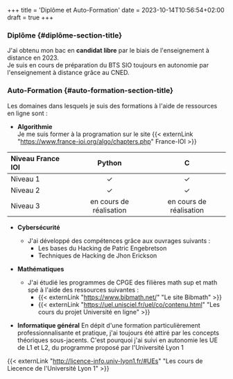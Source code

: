 +++
title = 'Diplôme et Auto-Formation'
date = 2023-10-14T10:56:54+02:00
draft = true
+++

### Diplôme {#diplôme-section-title}
J'ai obtenu mon bac en **candidat libre** par le biais de l'enseignement à distance en 2023.  
Je suis en cours de préparation du BTS SIO toujours en autonomie par l'enseignement à distance grâce au CNED.

### Auto-Formation {#auto-formation-section-title}
Les domaines dans lesquels je suis des formations à l'aide de ressources en ligne sont :
* **Algorithmie**  
Je me suis former à la programation sur le site {{< externLink "https://www.france-ioi.org/algo/chapters.php" France-IOI >}}


| Niveau France IOI  | Python        | C |
| :--------------- |:---------------:| :---------------:|
| Niveau 1 |   ✓      |  ✓ |
| Niveau 2  | ✓            | ✓ |
| Niveau 3  | en cours de réalisation          |  en cours de réalisation   |
    
* **Cybersécurité**   
    * J'ai développé des compétences grâce aux ouvrages suivants :
        * Les bases du Hacking de Patric Engebretson
        * Techniques de Hacking de Jhon Erickson 
* **Mathématiques**   
    * J'ai étudié les programmes de CPGE des filières math sup et math spé à l'aide des ressources suivantes :  
        *  {{< externLink "https://www.bibmath.net/" "Le site Bibmath" >}}
        *  {{< externLink "https://uel.unisciel.fr/uel/co/contenu.html" "Les cours du projet Université en ligne" >}}

* **Informatique général** 
En dépit d'une formation particulièrement professionnalisante et pratique, j'ai toujours été attiré par les concepts théoriques sous-jacents. C'est pourquoi j'ai suivi en autonomie les UE de L1 et L2, du programme proposé par l'Université Lyon 1

{{< externLink "http://licence-info.univ-lyon1.fr/#UEs" "Les cours de Liecence de l'Université Lyon 1" >}} 






